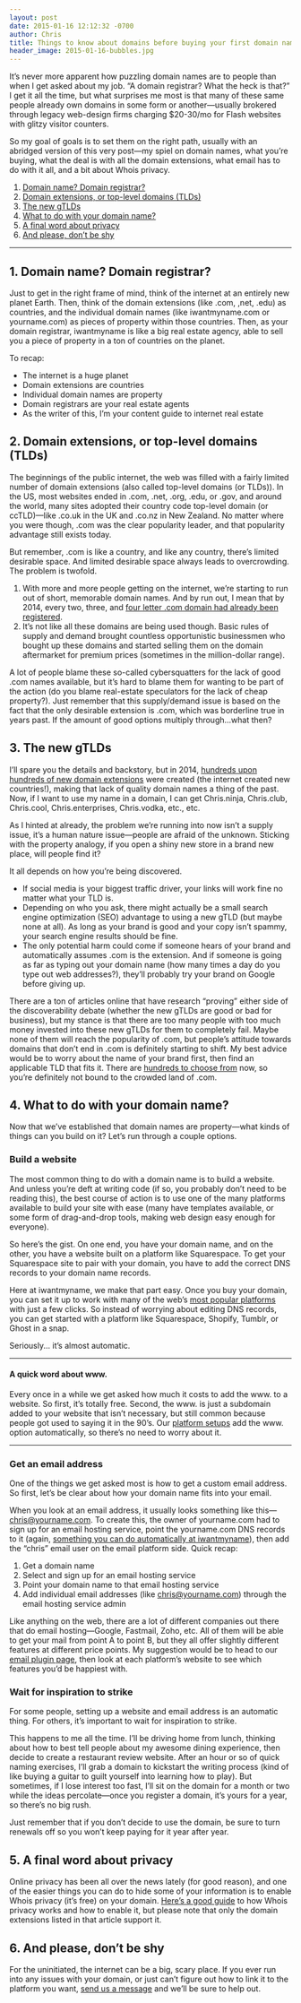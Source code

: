 ```yaml
---
layout: post
date: 2015-01-16 12:12:32 -0700
author: Chris
title: Things to know about domains before buying your first domain name
header_image: 2015-01-16-bubbles.jpg
---
```


<!-- excerpt -->

It’s never more apparent how puzzling domain names are to people than when I get asked about my job. “A domain registrar? What the heck is that?” I get it all the time, but what surprises me most is that many of these same people already own domains in some form or another—usually brokered through legacy web-design firms charging $20-30/mo for Flash websites with glitzy visitor counters.

So my goal of goals is to set them on the right path, usually with an abridged version of this very post—my spiel on domain names, what you’re buying, what the deal is with all the domain extensions, what email has to do with it all, and a bit about Whois privacy.

<!-- /excerpt -->

1. [Domain name? Domain registrar?](#section-1)
2. [Domain extensions, or top-level domains (TLDs)](#section-2)
3. [The new gTLDs](#section-3)
4. [What to do with your domain name?](#section-4)
5. [A final word about privacy](#section-5)
6. [And please, don’t be shy](#section-6)

***

<h2 id="#section-1">1. Domain name? Domain registrar?</h2>

Just to get in the right frame of mind, think of the internet at an entirely new planet Earth. Then, think of the domain extensions (like .com, ,net, .edu) as countries, and the individual domain names (like iwantmyname.com or yourname.com) as pieces of property within those countries. Then, as your domain registrar, iwantmyname is like a big real estate agency, able to sell you a piece of property in a ton of countries on the planet. 

To recap:

+ The internet is a huge planet
+ Domain extensions are countries
+ Individual domain names are property
+ Domain registrars are your real estate agents
+ As the writer of this, I’m your content guide to internet real estate

<h2 id="#section-2">2. Domain extensions, or top-level domains (TLDs)</h2>

The beginnings of the public internet, the web was filled with a fairly limited number of domain extensions (also called top-level domains (or TLDs)). In the US, most websites ended in .com, .net, .org, .edu, or .gov, and around the world, many sites adopted their country code top-level domain (or ccTLD)—like .co.uk in the UK and .co.nz in New Zealand. No matter where you were though, .com was the clear popularity leader, and that popularity advantage still exists today. 

But remember, .com is like a country, and like any country, there’s limited desirable space. And limited desirable space always leads to overcrowding. The problem is twofold.

1. With more and more people getting on the internet, we’re starting to run out of short, memorable domain names. And by run out, I mean that by 2014, every two, three, and [four letter .com domain had already been registered](https://iwantmyname.com/blog/2013/12/four-letter-coms-are-a-four-letter-wordgone.html).
2. It’s not like all these domains are being used though. Basic rules of supply and demand brought countless opportunistic businessmen who bought up these domains and started selling them on the domain aftermarket for premium prices (sometimes in the million-dollar range).

A lot of people blame these so-called cybersquatters for the lack of good .com names available, but it’s hard to blame them for wanting to be part of the action (do you blame real-estate speculators for the lack of cheap property?). Just remember that this supply/demand issue is based on the fact that the only desirable extension is .com, which was borderline true in years past. If the amount of good options multiply through...what then?

<h2 id="#section-3">3. The new gTLDs</h2>

I’ll spare you the details and backstory, but in 2014, [hundreds upon hundreds of new domain extensions](https://iwantmyname.com/domains/new-gtld-domain-extensions) were created (the internet created new countries!), making that lack of quality domain names a thing of the past. Now, if I want to use my name in a domain, I can get Chris.ninja, Chris.club, Chris.cool, Chris.enterprises, Chris.vodka, etc., etc.

As I hinted at already, the problem we’re running into now isn’t a supply issue, it’s a human nature issue—people are afraid of the unknown. Sticking with the property analogy, if you open a shiny new store in a brand new place, will people find it?

It all depends on how you’re being discovered.

+ If social media is your biggest traffic driver, your links will work fine no matter what your TLD is. 
+ Depending on who you ask, there might actually be a small search engine optimization (SEO) advantage to using a new gTLD (but maybe none at all). As long as your brand is good and your copy isn’t spammy, your search engine results should be fine.
+ The only potential harm could come if someone hears of your brand and automatically assumes .com is the extension. And if someone is going as far as typing out your domain name (how many times a day do you type out web addresses?), they’ll probably try your brand on Google before giving up. 

There are a ton of articles online that have research “proving” either side of the discoverability debate (whether the new gTLDs are good or bad for business), but my stance is that there are too many people with too much money invested into these new gTLDs for them to completely fail. Maybe none of them will reach the popularity of .com, but people’s attitude towards domains that don’t end in .com is definitely starting to shift. My best advice would be to worry about the name of your brand first, then find an applicable TLD that fits it. There are [hundreds to choose from](https://iwantmyname.com/domains/domain-name-registration-list-of-extensions) now, so you’re definitely not bound to the crowded land of .com.

<h2 id="#section-4">4. What to do with your domain name?</h2>

Now that we’ve established that domain names are property—what kinds of things can you build on it? Let’s run through a couple options.

### Build a website

The most common thing to do with a domain name is to build a website. And unless you’re deft at writing code (if so, you probably don’t need to be reading this), the best course of action is to use one of the many platforms available to build your site with ease (many have templates available, or some form of drag-and-drop tools, making web design easy enough for everyone).

So here’s the gist. On one end, you have your domain name, and on the other, you have a website built on a platform like Squarespace. To get your Squarespace site to pair with your domain, you have to add the correct DNS records to your domain name records.

Here at iwantmyname, we make that part easy. Once you buy your domain, you can set it up to work with many of the web’s [most popular platforms](https://iwantmyname.com/services/ecommerce-hosting/) with just a few clicks. So instead of worrying about editing DNS records, you can get started with a platform like Squarespace, Shopify, Tumblr, or Ghost in a snap. 

Seriously... it’s almost automatic.

***

#### A quick word about www.

Every once in a while we get asked how much it costs to add the www. to a website. So first, it’s totally free. Second, the www. is just a subdomain added to your website that isn’t necessary, but still common because people got used to saying it in the 90’s. Our [platform setups](https://iwantmyname.com/services/email-hosting/) add the www. option automatically, so there’s no need to worry about it.

***

### Get an email address

One of the things we get asked most is how to get a custom email address. So first, let’s be clear about how your domain name fits into your email. 

When you look at an email address, it usually looks something like this—chris@yourname.com. To create this, the owner of yourname.com had to sign up for an email hosting service, point the yourname.com DNS records to it (again, [something you can do automatically at iwantmyname](https://iwantmyname.com/services/email-hosting/)), then add the “chris” email user on the email platform side. Quick recap:

1. Get a domain name
2. Select and sign up for an email hosting service
3. Point your domain name to that email hosting service
4. Add individual email addresses (like chris@yourname.com) through the email hosting service admin

Like anything on the web, there are a lot of different companies out there that do email hosting—Google, Fastmail, Zoho, etc. All of them will be able to get your mail from point A to point B, but they all offer slightly different features at different price points. My suggestion would be to head to our [email plugin page](https://iwantmyname.com/services/email-hosting/), then look at each platform’s website to see which features you’d be happiest with. 

### Wait for inspiration to strike

For some people, setting up a website and email address is an automatic thing. For others, it’s important to wait for inspiration to strike. 

This happens to me all the time. I’ll be driving home from lunch, thinking about how to best tell people about my awesome dining experience, then decide to create a restaurant review website. After an hour or so of quick naming exercises, I’ll grab a domain to kickstart the writing process (kind of like buying a guitar to guilt yourself into learning how to play). But sometimes, if I lose interest too fast, I’ll sit on the domain for a month or two while the ideas percolate—once you register a domain, it’s yours for a year, so there’s no big rush. 

Just remember that if you don’t decide to use the domain, be sure to turn renewals off so you won’t keep paying for it year after year.

<h2 id="#section-5">5. A final word about privacy</h2>

Online privacy has been all over the news lately (for good reason), and one of the easier things you can do to hide some of your information is to enable Whois privacy (it’s free) on your domain. [Here’s a good guide](https://help.iwantmyname.com/customer/portal/articles/184425-do-you-offer-a-whois-privacy-service-) to how Whois privacy works and how to enable it, but please note that only the domain extensions listed in that article support it. 

<h2 id="#section-6">6. And please, don’t be shy</h2>

For the uninitiated, the internet can be a big, scary place. If you ever run into any issues with your domain, or just can’t figure out how to link it to the platform you want, [send us a message](https://iwantmyname.com/support) and we’ll be sure to help out. 
